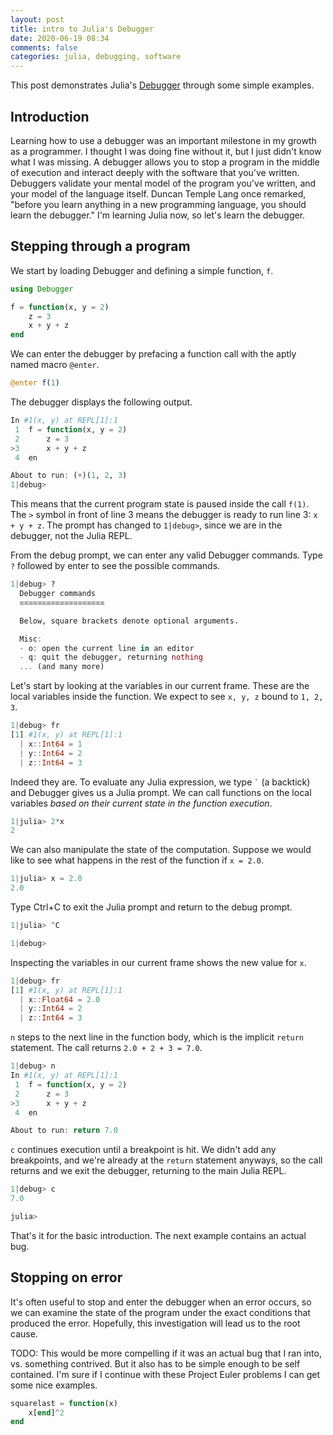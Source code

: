 ```yaml
---
layout: post
title: intro to Julia's Debugger
date: 2020-06-19 08:34
comments: false
categories: julia, debugging, software
---
```


This post demonstrates Julia's [Debugger](https://github.com/JuliaDebug/Debugger.jl) through some simple examples.

## Introduction

Learning how to use a debugger was an important milestone in my growth as a programmer.
I thought I was doing fine without it, but I just didn't know what I was missing.
A debugger allows you to stop a program in the middle of execution and interact deeply with the software that you've written.
Debuggers validate your mental model of the program you've written, and your model of the language itself.
Duncan Temple Lang once remarked, "before you learn anything in a new programming language, you should learn the debugger."
I'm learning Julia now, so let's learn the debugger.


## Stepping through a program

We start by loading Debugger and defining a simple function, `f`.
```julia
using Debugger

f = function(x, y = 2)
    z = 3
    x + y + z
end
```

We can enter the debugger by prefacing a function call with the aptly named macro `@enter`.
```julia
@enter f(1)
```

The debugger displays the following output.
```julia
In #1(x, y) at REPL[1]:1
 1  f = function(x, y = 2)
 2      z = 3
>3      x + y + z
 4  en

About to run: (+)(1, 2, 3)
1|debug>
```

This means that the current program state is paused inside the call `f(1)`.
The `>` symbol in front of line 3 means the debugger is ready to run line 3: `x + y + z`.
The prompt has changed to `1|debug>`, since we are in the debugger, not the Julia REPL.

From the debug prompt, we can enter any valid Debugger commands.
Type `?` followed by enter to see the possible commands.

```julia
1|debug> ?
  Debugger commands
  ≡≡≡≡≡≡≡≡≡≡≡≡≡≡≡≡≡≡≡

  Below, square brackets denote optional arguments.

  Misc:
  - o: open the current line in an editor
  - q: quit the debugger, returning nothing
  ... (and many more)
```

Let's start by looking at the variables in our current frame.
These are the local variables inside the function.
We expect to see `x, y, z` bound to `1, 2, 3`.
```julia
1|debug> fr
[1] #1(x, y) at REPL[1]:1
  | x::Int64 = 1
  | y::Int64 = 2
  | z::Int64 = 3
```

Indeed they are.
To evaluate any Julia expression, we type `` ` `` (a backtick) and Debugger gives us a Julia prompt.
We can call functions on the local variables _based on their current state in the function execution_.
```julia
1|julia> 2*x
2
```

We can also manipulate the state of the computation.
Suppose we would like to see what happens in the rest of the function if `x = 2.0`.
```julia
1|julia> x = 2.0
2.0
```

Type Ctrl+C to exit the Julia prompt and return to the debug prompt.
```julia
1|julia> ^C

1|debug>
```

Inspecting the variables in our current frame shows the new value for `x`.
```julia
1|debug> fr
[1] #1(x, y) at REPL[1]:1
  | x::Float64 = 2.0
  | y::Int64 = 2
  | z::Int64 = 3
```

`n` steps to the next line in the function body, which is the implicit `return` statement.
The call returns `2.0 + 2 + 3 = 7.0`.
```julia
1|debug> n
In #1(x, y) at REPL[1]:1
 1  f = function(x, y = 2)
 2      z = 3
>3      x + y + z
 4  en

About to run: return 7.0
```

`c` continues execution until a breakpoint is hit.
We didn't add any breakpoints, and we're already at the `return` statement anyways, so the call returns and we exit the debugger, returning to the main Julia REPL.
```julia
1|debug> c
7.0

julia>
```

That's it for the basic introduction.
The next example contains an actual bug.


## Stopping on error

It's often useful to stop and enter the debugger when an error occurs, so we can examine the state of the program under the exact conditions that produced the error.
Hopefully, this investigation will lead us to the root cause.

TODO: This would be more compelling if it was an actual bug that I ran into, vs. something contrived.
But it also has to be simple enough to be self contained.
I'm sure if I continue with these Project Euler problems I can get some nice examples.

```julia
squarelast = function(x)
    x[end]^2
end
```


